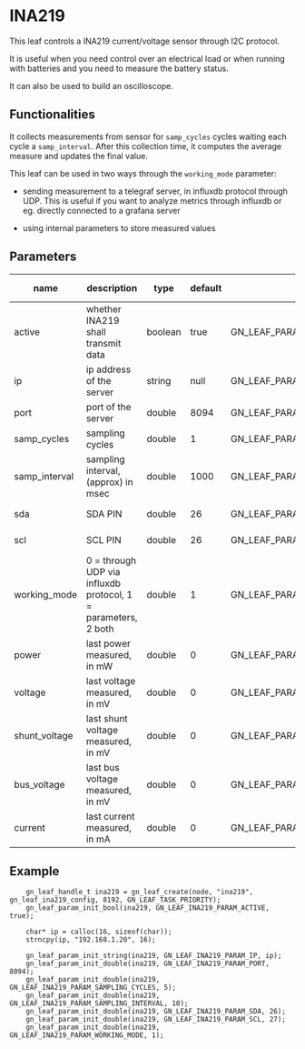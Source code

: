 
# INA219

This leaf controls a INA219 current/voltage sensor through I2C protocol.

It is useful when you need control over an electrical load or when running with batteries and you need to measure the battery status.

It can also be used to build an oscilloscope.

## Functionalities

It collects measurements from sensor for `samp_cycles` cycles waiting each cycle a `samp_interval`. After this collection time, it computes the average measure and updates the final value.

This leaf can be used in two ways through the `working_mode` parameter:

- sending measurement to a telegraf server, in influxdb protocol through UDP. This is useful if you want to analyze metrics through influxdb or eg. directly connected to a grafana server

- using internal parameters to store measured values

## Parameters

| name        | description          					 | type 		| default 	| access		| storage	| valid values	|
| ----------- | ---------------------------------------- | ------------ | --------- | ------------- | --------- | ---------- |
| active       | whether INA219 shall transmit data      | boolean      | true      | GN_LEAF_PARAM_ACCESS_ALL | GN_LEAF_PARAM_STORAGE_PERSISTED | true/false |
| ip       | ip address of the server      | string      | null      | GN_LEAF_PARAM_ACCESS_ALL | GN_LEAF_PARAM_STORAGE_PERSISTED | 16 char array |
| port       | port of the server      | double      | 8094      | GN_LEAF_PARAM_ACCESS_ALL | GN_LEAF_PARAM_STORAGE_PERSISTED | true/false |
| samp_cycles       | sampling cycles      | double      | 1      | GN_LEAF_PARAM_ACCESS_ALL | GN_LEAF_PARAM_STORAGE_PERSISTED | positive double |
| samp_interval       | sampling interval, (approx) in msec      | double      | 1000      | GN_LEAF_PARAM_ACCESS_ALL | GN_LEAF_PARAM_STORAGE_PERSISTED | positive double |
| sda       | SDA PIN      | double      | 26      | GN_LEAF_PARAM_ACCESS_NODE_INTERNAL | GN_LEAF_PARAM_STORAGE_PERSISTED | positive double |
| scl       | SCL PIN      | double      | 26      | GN_LEAF_PARAM_ACCESS_NODE_INTERNAL | GN_LEAF_PARAM_STORAGE_PERSISTED | positive double |
| working_mode       | 0 = through UDP via influxdb protocol, 1 = parameters, 2 both | double      | 1      | GN_LEAF_PARAM_ACCESS_ALL | GN_LEAF_PARAM_STORAGE_PERSISTED | double positive |
| power       | last power measured, in mW | double      | 0      | GN_LEAF_PARAM_ACCESS_NETWORK | GN_LEAF_PARAM_STORAGE_VOLATILE | any |
| voltage       | last voltage measured, in mV  | double      | 0      | GN_LEAF_PARAM_ACCESS_NETWORK | GN_LEAF_PARAM_STORAGE_VOLATILE | any |
| shunt_voltage       | last shunt voltage measured, in mV  | double      | 0      | GN_LEAF_PARAM_ACCESS_NETWORK | GN_LEAF_PARAM_STORAGE_VOLATILE | any |
| bus_voltage       | last bus voltage measured, in mV  | double      | 0      | GN_LEAF_PARAM_ACCESS_NETWORK | GN_LEAF_PARAM_STORAGE_VOLATILE | any |
| current       | last current measured, in mA  | double      | 0      | GN_LEAF_PARAM_ACCESS_NETWORK | GN_LEAF_PARAM_STORAGE_VOLATILE | any |

## Example

```
	gn_leaf_handle_t ina219 = gn_leaf_create(node, "ina219", gn_leaf_ina219_config, 8192, GN_LEAF_TASK_PRIORITY);
	gn_leaf_param_init_bool(ina219, GN_LEAF_INA219_PARAM_ACTIVE, true);

	char* ip = calloc(16, sizeof(char));
	strncpy(ip, "192.168.1.20", 16);

	gn_leaf_param_init_string(ina219, GN_LEAF_INA219_PARAM_IP, ip);
	gn_leaf_param_init_double(ina219, GN_LEAF_INA219_PARAM_PORT, 8094);
	gn_leaf_param_init_double(ina219, GN_LEAF_INA219_PARAM_SAMPLING_CYCLES, 5);
	gn_leaf_param_init_double(ina219, GN_LEAF_INA219_PARAM_SAMPLING_INTERVAL, 10);
	gn_leaf_param_init_double(ina219, GN_LEAF_INA219_PARAM_SDA, 26);
	gn_leaf_param_init_double(ina219, GN_LEAF_INA219_PARAM_SCL, 27);
	gn_leaf_param_init_double(ina219, GN_LEAF_INA219_PARAM_WORKING_MODE, 1);

```

